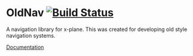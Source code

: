 # OldNav [![Build Status](https://travis-ci.org/kellpossible/oldnav.svg?branch=master)](https://travis-ci.org/kellpossible/oldnav)

A navigation library for x-plane. This was created for developing old style navigation systems.

[Documentation](https://kellpossible.github.io/oldnav/oldnav_lib/navdata/index.html)
